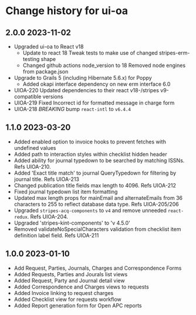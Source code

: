 # Change history for ui-oa

## 2.0.0 2023-11-02
* Upgraded ui-oa to React v18
  * Update to react 18 Tweak tests to make use of changed stripes-erm-testing shape
  * Changed github actions node_version to 18 Removed node engines from package.json
* Upgrade to Grails 5 (including Hibernate 5.6.x) for Poppy
  * Added okapi interface dependency on new erm interface 6.0
* UIOA-220 Updated dependencies to their react v18-/stripes v9-compatible versions
* UIOA-219 Fixed Incorrect id for formatted message in charge form
* UIOA-218 *BREAKING* bump `react-intl` to `v6.4.4`

## 1.1.0 2023-03-20
* Added enabled option to invoice hooks to prevent fetches with undefined values
* Added path to interaction styles within checklist hidden header
* Added ability for journal typedown to be searched by matching ISSNs. Refs UIOA-210.
* Added 'Exact title match' to journal QueryTypedown for filtering by journal title. Refs UIOA-213
* Changed publication title fields max length to 4096. Refs UIOA-212
* Fixed journal typedown list item formatting
* Updated max length props for mainEmail and alternateEmails from 36 characters to 255 to reflect database data type. Refs UIOA-205/206
* Upgraded `stripes-acq-components` to `v4` and remove unneeded `react-redux`. Refs UIOA-204.
* Upgraded 'stripes-kint-components' to 'v 4.5.0'
* Removed validateNoSpecialCharacters validation from checklist item definition label field. Refs UIOA-211

## 1.0.0 2023-01-10
* Add Request, Parties, Journals, Charges and Correspondence Forms
* Added Requests, Parties and Jourals list views
* Added Request, Party and Journal detail view
* Added Correspondence and Charges views to requests
* Added Invoice linking to request charges
* Added Checklist view for requests workflow
* Added Report generation form for Open APC reports
